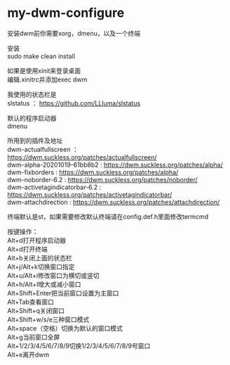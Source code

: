# my-dwm-configure                                                                                                       
安装dwm前你需要xorg，dmenu，以及一个终端                                                                                     
                                                                                                                         
安装                                                                                                                     
sudo make clean install                                                                                                 
                                                                                                                         
如果是使用xinit来登录桌面                                                                                                   
编辑.xinitrc并添加exec dwm                                                                                                 
                                                                                                                         
我使用的状态栏是                                                                                                           
slstatus ： https://github.com/LLluma/slstatus                                                                           
                                                                                                                         
默认的程序启动器                                                                                                           
dmenu                                                                                                                   
                                                                                                                         
所用到的插件及地址                                                                                                         
dwm-actualfullscreen ： https://dwm.suckless.org/patches/actualfullscreen/                                               
dwm-alpha-20201019-61bb8b2 : https://dwm.suckless.org/patches/alpha/                                                     
dwm-fixborders : https://dwm.suckless.org/patches/alpha/                                                                 
dwm-noborder-6.2 : https://dwm.suckless.org/patches/noborder/                                                           
dwm-activetagindicatorbar-6.2 : https://dwm.suckless.org/patches/activetagindicatorbar/                                 
dwm-attachdirection : https://dwm.suckless.org/patches/attachdirection/                                                 
                                                                                                                         
终端默认是st，如果需要修改默认终端请在config.def.h里面修改termcmd                                                               
                                                                                                                         
按键操作：                                                                                                                 
Alt+d打开程序启动器                                                                                                        
Alt+d打开终端                                                                                                             
Alt+b关闭上面的状态栏                                                                                                       
Alt+j/Alt+k切换窗口指定                                                                                                   
Alt+u/Alt+i修改窗口为横切或竖切                                                                                             
Alt+h/Alt+l增大或减小窗口                                                                                                  
Alt+Shift+Enter把当前窗口设置为主窗口                                                                                       
Alt+Tab查看窗口                                                                                                           
Alt+Shift+q关闭窗口                                                                                                       
Alt+Shift+w/s/e三种窗口模式                                                                                               
Alt+space（空格）切换为默认的窗口模式                                                                                         
Alt+g当前窗口全屏                                                                                                         
Alt+1/2/3/4/5/6/7/8/9切换1/2/3/4/5/6/7/8/9号窗口                                                                           
Alt+e离开dwm                                                                                                            
